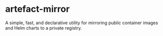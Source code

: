 # artefact-mirror
A simple, fast, and declarative utility for mirroring public container images and Helm charts to a private registry.
